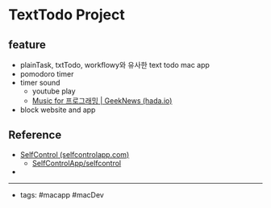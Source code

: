 # TextTodo Project

## feature
- plainTask, txtTodo, workflowy와 유사한 text todo mac app
- pomodoro timer 
- timer sound
   - youtube play
   - [Music for 프로그래밍 | GeekNews (hada.io)](https://news.hada.io/topic?id=4559)
- block website and app 

## Reference 
- [SelfControl (selfcontrolapp.com)](https://selfcontrolapp.com/)
    - [SelfControlApp/selfcontrol](https://github.com/SelfControlApp/selfcontrol/)
- 

----
- tags: #macapp #macDev
